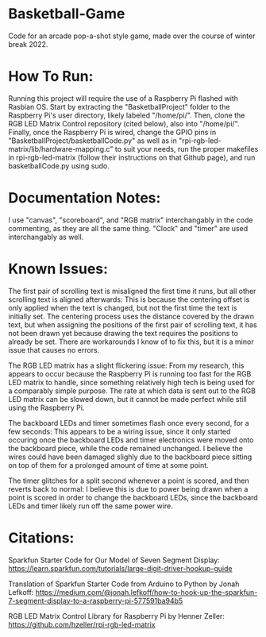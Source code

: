# Basketball-Game
Code for an arcade pop-a-shot style game, made over the course of winter break 2022.

# How To Run:
Running this project will require the use of a Raspberry Pi flashed with Rasbian OS. Start by extracting the "BasketballProject" folder to the Raspberry Pi's user directory, likely labeled "/home/pi/". Then, clone the RGB LED Matrix Control repository (cited below), also into "/home/pi/". Finally, once the Raspberry Pi is wired, change the GPIO pins in "BasketballProject/basketballCode.py" as well as in "rpi-rgb-led-matrix/lib/hardware-mapping.c" to suit your needs, run the proper makefiles in rpi-rgb-led-matrix (follow their instructions on that Github page), and run basketballCode.py using sudo.

# Documentation Notes:

I use "canvas", "scoreboard", and "RGB matrix" interchangably in the code commenting, as they are all the same thing.
"Clock" and "timer" are used interchangably as well.

# Known Issues:
The first pair of scrolling text is misaligned the first time it runs, but all other scrolling text is aligned afterwards:
This is because the centering offset is only applied when the text is changed, but not the first time the text is initially set. The centering process uses the distance covered by the drawn text, but when assigning the positions of the first pair of scrolling text, it has not been drawn yet because drawing the text requires the positions to already be set. There are workarounds I know of to fix this, but it is a minor issue that causes no errors.

The RGB LED matrix has a slight flickering issue:
From my research, this appears to occur because the Raspberry Pi is running too fast for the RGB LED matrix to handle, since something relatively high tech is being used for a comparably simple purpose. The rate at which data is sent out to the RGB LED matrix can be slowed down, but it cannot be made perfect while still using the Raspberry Pi.

The backboard LEDs and timer sometimes flash once every second, for a few seconds:
This appears to be a wiring issue, since it only started occuring once the backboard LEDs and timer electronics were moved onto the backboard piece, while the code remained unchanged. I believe the wires could have been damaged slighly due to the backboard piece sitting on top of them for a prolonged amount of time at some point.

The timer glitches for a split second whenever a point is scored, and then reverts back to normal:
I believe this is due to power being drawn when a point is scored in order to change the backboard LEDs, since the backboard LEDs and timer likely run off the same power wire.

# Citations:
Sparkfun Starter Code for Our Model of Seven Segment Display: https://learn.sparkfun.com/tutorials/large-digit-driver-hookup-guide

Translation of Sparkfun Starter Code from Arduino to Python by Jonah Lefkoff: https://medium.com/@jonah.lefkoff/how-to-hook-up-the-sparkfun-7-segment-display-to-a-raspberry-pi-577591ba94b5

RGB LED Matrix Control Library for Raspberry Pi by Henner Zeller: https://github.com/hzeller/rpi-rgb-led-matrix
